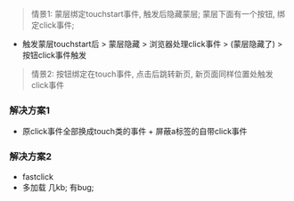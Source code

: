 > 情景1: 蒙层绑定touchstart事件, 触发后隐藏蒙层; 蒙层下面有一个按钮, 绑定click事件;
* 触发蒙层touchstart后 > 蒙层隐藏 > 浏览器处理click事件 > (蒙层隐藏了) >按钮click事件触发
>  
> 情景2: 按钮绑定在touch事件, 点击后跳转新页, 新页面同样位置处触发click事件




### 解决方案1
* 原click事件全部换成touch类的事件 + 屏蔽a标签的自带click事件


### 解决方案2
* fastclick
* 多加载 几kb; 有bug;
